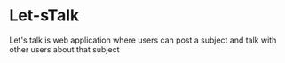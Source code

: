 # Let-sTalk
Let's talk is web application where users can post a subject and talk with other users about that subject
